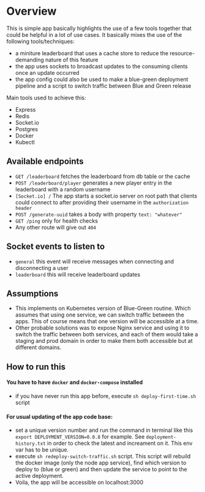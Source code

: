 # Overview
This is simple app basically highlights the use of a few tools together that could be helpful in a lot of use cases. It basically mixes the use of the following tools/techniques:
- a miniture leaderboard that uses a cache store to reduce the resource-demanding nature of this feature
- the app uses sockets to broadcast updates to the consuming clients once an update occurred
- the app config could also be used to make a blue-green deployment pipeline and a script to switch traffic between Blue and Green release

Main tools used to achieve this:
- Express
- Redis
- Socket.io
- Postgres
- Docker
- Kubectl

## Available endpoints
- `GET /leaderboard` fetches the leaderboard from db table or the cache
- `POST /leaderboard/player` generates a new player entry in the leaderboard with a random username
- `[Socket.io] /` The app starts a socket.io server on root path that clients could connect to after providing their username in the `authorization header` 
- `POST /generate-uuid` takes a body with property `text: "whatever"`
- `GET /ping` only for health checks
- Any other route will give out `404`

## Socket events to listen to
- `general` this event will receive messages when connecting and disconnecting a user
- `leaderboard` this will receive leaderboard updates

## Assumptions

- This implements on Kubernetes version of Blue-Green routine. Which assumes that using one service, we can switch traffic between the apps. This of course means that one version will be accessible at a time.
- Other probable solutions was to expose Nginx service and using it to switch the traffic between both services, and each of them would take a staging and prod domain in order to make them both accessible but at different domains.


## How to run this

#### You have to have `docker` and `docker-compose` installed
- if you have never run this app before, execute `sh deploy-first-time.sh` script

#### For usual updating of the app code base:

- set a unique version number and run the command in terminal like this `export DEPLOYMENT_VERSION=0.0.8` for example. See `deployment-history.txt` in order to check the latest and increament on it. This env var has to be unique.
- execute `sh redeploy-switch-traffic.sh` script. This script will rebuild the docker image (only the node app service), find which version to deploy to (blue or green) and then update the service to point to the active deployment.
- Voila, the app will be accessible on localhost:3000
